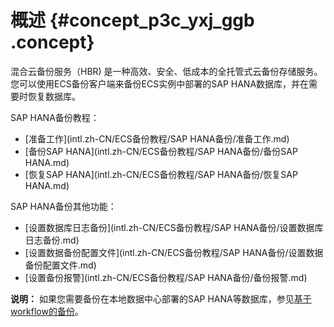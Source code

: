 # 概述 {#concept_p3c_yxj_ggb .concept}

混合云备份服务（HBR\) 是一种高效、安全、低成本的全托管式云备份存储服务。您可以使用ECS备份客户端来备份ECS实例中部署的SAP HANA数据库，并在需要时恢复数据库。

SAP HANA备份教程：

-   [准备工作](intl.zh-CN/ECS备份教程/SAP HANA备份/准备工作.md)
-   [备份SAP HANA](intl.zh-CN/ECS备份教程/SAP HANA备份/备份SAP HANA.md)
-   [恢复SAP HANA](intl.zh-CN/ECS备份教程/SAP HANA备份/恢复SAP HANA.md)

SAP HANA备份其他功能：

-   [设置数据库日志备份](intl.zh-CN/ECS备份教程/SAP HANA备份/设置数据库日志备份.md)
-   [设置数据备份配置文件](intl.zh-CN/ECS备份教程/SAP HANA备份/设置数据备份配置文件.md)
-   [设置备份报警](intl.zh-CN/ECS备份教程/SAP HANA备份/备份报警.md)

**说明：** 如果您需要备份在本地数据中心部署的SAP HANA等数据库，参见[基于workflow的备份](../../../../intl.zh-CN/本地备份教程/基于workflow的备份/概述.md)。

